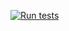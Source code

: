 [![Run tests](https://github.com/famkepj/Continious_Deployment/actions/workflows/run-tests.yml/badge.svg)](https://github.com/famkepj/Continious_Deployment/actions/workflows/run-tests.yml)
